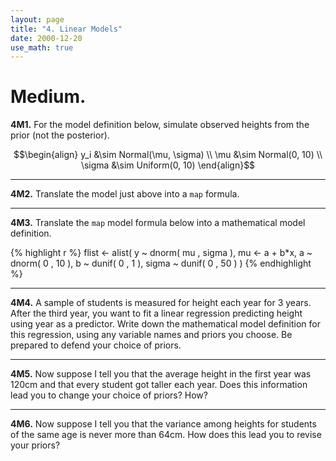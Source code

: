 ```yaml
---
layout: page
title: "4. Linear Models"
date: 2000-12-20
use_math: true
---
```


# Medium.

**4M1.** For the model definition below, simulate observed heights from the prior (not the posterior).

$$\begin{align}
y_i &\sim Normal(\mu, \sigma) \\
\mu &\sim Normal(0, 10) \\
\sigma &\sim Uniform(0, 10)
\end{align}$$

<hr>

**4M2.** Translate the model just above into a `map` formula.

<hr>

**4M3.** Translate the `map` model formula below into a mathematical model definition.

{% highlight r %}
flist <- alist(
	y ~ dnorm( mu , sigma ),
	mu <- a + b*x,
	a ~ dnorm( 0 , 10 ),
	b ~ dunif( 0 , 1 ),
	sigma ~ dunif( 0 , 50 )
)
{% endhighlight %}

<hr>

**4M4.** A sample of students is measured for height each year for 3 years. After the third year, you want to fit a linear regression predicting height using year as a predictor. Write down the mathematical model definition for this regression, using any variable names and priors you choose. Be prepared to defend your choice of priors.

<hr>

**4M5.** Now suppose I tell you that the average height in the first year was 120cm and that every student got taller each year. Does this information lead you to change your choice of priors? How?

<hr>

**4M6.** Now suppose I tell you that the variance among heights for students of the same age is never more than 64cm. How does this lead you to revise your priors?
